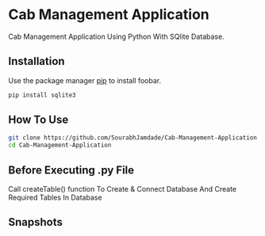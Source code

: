 # Cab Management Application

Cab Management Application Using Python With SQlite Database.

## Installation

Use the package manager [pip](https://pip.pypa.io/en/stable/) to install foobar.

```bash
pip install sqlite3
```

## How To Use
```bash
git clone https://github.com/SourabhJamdade/Cab-Management-Application
cd Cab-Management-Application
```
## Before Executing .py File
Call createTable() function To Create & Connect Database And Create Required Tables In Database

## Snapshots
